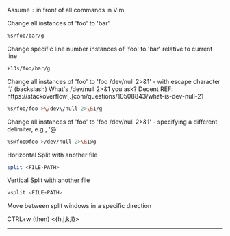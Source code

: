 Assume ```:``` in front of all commands in Vim

Change all instances of 'foo' to 'bar'
```BASH
%s/foo/bar/g
```

Change specific line number instances of 'foo' to 'bar' relative to current line
```BASH
+13s/foo/bar/g
```

Change all instances of 'foo' to 'foo /dev/null 2>&1' - with escape character '\\' (backslash)
What's /dev/null 2>&1 you ask? Decent REF: https://stackoverflow[.]com/questions/10508843/what-is-dev-null-21
```BASH
%s/foo/foo >\/dev\/null 2>\&1/g
```

Change all instances of 'foo' to 'foo /dev/null 2>&1' - specifying a different delimiter, e.g., '@'
```BASH
%s@foo@foo >/dev/null 2>\&1@g
```

Horizontal Split with another file
```BASH
split <FILE-PATH>
```

Vertical Split with another file
```BASH
vsplit <FILE-PATH>
```

Move between split windows in a specific direction

CTRL+w (then) \<{h,j,k,l}>

---
#
#
